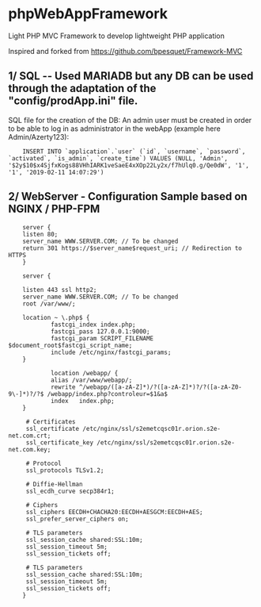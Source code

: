 # phpWebAppFramework
Light PHP MVC Framework to develop lightweight PHP application

Inspired and forked from https://github.com/bpesquet/Framework-MVC

## 1/ SQL -- Used MARIADB but any DB can be used through the adaptation of the "config/prodApp.ini" file.
SQL file for the creation of the DB:
An admin user must be created in order to be able to log in as administrator in the webApp (example here Admin/Azerty123):

        INSERT INTO `application`.`user` (`id`, `username`, `password`, `activated`, `is_admin`, `create_time`) VALUES (NULL, 'Admin', '$2y$10$x4SjfxKogs88VHhIARK1veSaeE4xXOp22Ly2x/f7hUlq0.g/Qe0dW', '1', '1', '2019-02-11 14:07:29')


## 2/ WebServer - Configuration Sample based on NGINX / PHP-FPM 

        server {
        listen 80;
        server_name WWW.SERVER.COM; // To be changed
        return 301 https://$server_name$request_uri; // Redirection to HTTPS
        }

        server {

        listen 443 ssl http2;
        server_name WWW.SERVER.COM; // To be changed
        root /var/www/;
        
        location ~ \.php$ {
                fastcgi_index index.php;
                fastcgi_pass 127.0.0.1:9000;
                fastcgi_param SCRIPT_FILENAME $document_root$fastcgi_script_name;
                include /etc/nginx/fastcgi_params;
        }
        
                location /webapp/ {
                alias /var/www/webapp/;
                rewrite ^/webapp/([a-zA-Z]*)/?([a-zA-Z]*)?/?([a-zA-Z0-9\-]*)?/?$ /webapp/index.php?controleur=$1&a$
                index   index.php;
        }
        
         # Certificates
         ssl_certificate /etc/nginx/ssl/s2emetcqsc01r.orion.s2e-net.com.crt;
         ssl_certificate_key /etc/nginx/ssl/s2emetcqsc01r.orion.s2e-net.com.key;
 
         # Protocol
         ssl_protocols TLSv1.2;
 
         # Diffie-Hellman
         ssl_ecdh_curve secp384r1;
 
         # Ciphers
         ssl_ciphers EECDH+CHACHA20:EECDH+AESGCM:EECDH+AES;
         ssl_prefer_server_ciphers on;
 
         # TLS parameters
         ssl_session_cache shared:SSL:10m;
         ssl_session_timeout 5m;
         ssl_session_tickets off;
 
         # TLS parameters
         ssl_session_cache shared:SSL:10m;
         ssl_session_timeout 5m;
         ssl_session_tickets off;
        }
